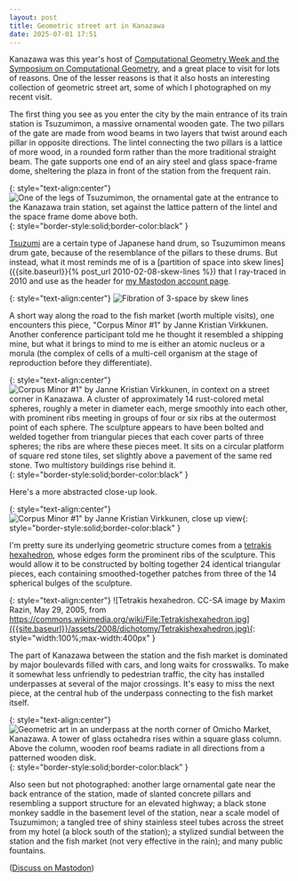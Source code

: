 ```yaml
---
layout: post
title: Geometric street art in Kanazawa
date: 2025-07-01 17:51
---
```

Kanazawa was this year's host of [Computational Geometry Week and the Symposium on Computational Geometry](https://socg25.github.io/socg.html), and a great place to visit for lots of reasons. One of the lesser reasons is that it also hosts an interesting collection of geometric street art, some of which I photographed on my recent visit.

The first thing you see as you enter the city by the main entrance of its train station is Tsuzumimon, a massive ornamental wooden gate. The two pillars of the gate are made from wood beams in two layers that twist around each pillar in opposite directions. The lintel connecting the two pillars is a lattice of more wood, in a rounded form rather than the more traditional straight beam. The gate supports one end of an airy steel and glass space-frame dome, sheltering the plaza in front of the station from the frequent rain.

{: style="text-align:center"}
![One of the legs of Tsuzumimon, the ornamental gate at the entrance to the Kanazawa train station, set against the lattice pattern of the lintel and the space frame dome above both.](https://ics.uci.edu/~eppstein/pix/kanazawa/Tsuzumimon-m.jpg){: style="border-style:solid;border-color:black" }

[Tsuzumi](https://en.wikipedia.org/wiki/Tsuzumi) are a certain type of Japanese hand drum, so Tsuzumimon means drum gate, because of the resemblance of the pillars to these drums. But instead, what it most reminds me of is a [partition of space into skew lines]({{site.baseurl}}{% post_url 2010-02-08-skew-lines %}) that I ray-traced in 2010 and use as the header for [my Mastodon account page](https://mathstodon.xyz/@11011110_).

{: style="text-align:center"}
![Fibration of 3-space by skew lines]({{site.baseurl}}/assets/2010/skewlines.png)

A short way along the road to the fish market (worth multiple visits), one encounters this piece, "Corpus Minor #1" by Janne Kristian Virkkunen. Another conference participant told me he thought it resembled a shipping mine, but what it brings to mind to me is either an atomic nucleus or a morula (the complex of cells of a multi-cell organism at the stage of reproduction before they differentiate).

{: style="text-align:center"}
![Corpus Minor #1" by Janne Kristian Virkkunen, in context on a street corner in Kanazawa. A cluster of approximately 14 rust-colored metal spheres, roughly a meter in diameter each, merge smoothly into each other, with prominent ribs meeting in groups of four or six ribs at the outermost point of each sphere. The sculpture appears to have been bolted and welded together from triangular pieces that each cover parts of three spheres; the ribs are where these pieces meet. It sits on a circular platform of square red stone tiles, set slightly above a pavement of the same red stone. Two multistory buildings rise behind it.](https://ics.uci.edu/~eppstein/pix/kanazawa/CorpusMinor-m.jpg){: style="border-style:solid;border-color:black" }

Here's a more abstracted close-up look.

{: style="text-align:center"}
![Corpus Minor #1" by Janne Kristian Virkkunen, close up view](https://ics.uci.edu/~eppstein/pix/kanazawa/CorpusMinorDetail-m.jpg){: style="border-style:solid;border-color:black" }

I'm pretty sure its underlying geometric structure comes from a [tetrakis hexahedron](https://en.wikipedia.org/wiki/Tetrakis_hexahedron), whose edges form the prominent ribs of the sculpture. This would allow it to be constructed by bolting together 24 identical triangular pieces, each containing smoothed-together patches from three of the 14 spherical bulges of the sculpture.

{: style="text-align:center"}
![Tetrakis hexahedron. CC-SA image by Maxim Razin, May 29, 2005, from https://commons.wikimedia.org/wiki/File:Tetrakishexahedron.jpg]({{site.baseurl}}/assets/2008/dichotomy/Tetrakishexahedron.jpg){: style="width:100%;max-width:400px" }

The part of Kanazawa between the station and the fish market is dominated by major boulevards filled with cars, and long waits for crosswalks. To make it somewhat less unfriendly to pedestrian traffic, the city has installed underpasses at several of the major crossings. It's easy to miss the next piece, at the central hub of the underpass connecting to the fish market itself.

{: style="text-align:center"}
![Geometric art in an underpass at the north corner of Omicho Market, Kanazawa. A tower of glass octahedra rises within a square glass column. Above the column, wooden roof beams radiate in all directions from a patterned wooden disk.](https://ics.uci.edu/~eppstein/pix/kanazawa/MarketUnderpass-m.jpg){: style="border-style:solid;border-color:black" }

Also seen but not photographed: another large ornamental gate near the back entrance of the station, made of slanted concrete pillars and resembling a support structure for an elevated highway; a black stone monkey saddle in the basement level of the station, near a scale model of Tsuzumimon; a tangled tree of shiny stainless steel tubes across the street from my hotel (a block south of the station); a stylized sundial between the station and the fish market (not very effective in the rain); and many public fountains.

([Discuss on Mastodon](https://mathstodon.xyz/@11011110/114781059766989547))